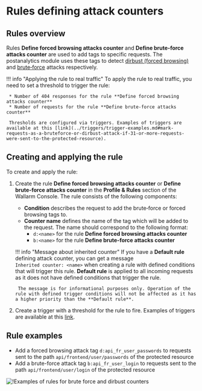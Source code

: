 # Rules defining attack counters

## Rules overview

Rules **Define forced browsing attacks counter** and **Define brute-force attacks counter** are used to add tags to specific requests. The postanalytics module uses these tags to detect [dirbust (forced browsing)](../../attacks-vulns-list.md#forced-browsing) and [brute‑force](../../attacks-vulns-list.md#bruteforce-attack) attacks respectively.

!!! info "Applying the rule to real traffic"
    To apply the rule to real traffic, you need to set a threshold to trigger the rule:

     * Number of 404 responses for the rule **Define forced browsing attacks counter**
     * Number of requests for the rule **Define brute-force attacks counter**

     Thresholds are configured via triggers. Examples of triggers are available at this [link](../triggers/trigger-examples.md#mark-requests-as-a-bruteforce-or-dirbust-attack-if-31-or-more-requests-were-sent-to-the-protected-resource).

## Creating and applying the rule

To create and apply the rule:

1. Create the rule **Define forced browsing attacks counter** or **Define brute-force attacks counter** in the **Profile & Rules** section of the Wallarm Console. The rule consists of the following components:

    * **Condition** describes the request to add the brute‑force or forced browsing tags to.
    * **Counter name** defines the name of the tag which will be added to the request. The name should correspond to the following format:
        * `d:<name>` for the rule **Define forced browsing attacks counter**
        * `b:<name>` for the rule **Define brute-force attacks counter**

    !!! info "Message about inherited counter"
        If you have a **Default rule** defining attack counter, you can get a message `Inherited counter: <name>` when creating a rule with defined conditions that will trigger this rule. **Default rule** is applied to all incoming requests as it does not have defined conditions that trigger the rule.
        
        The message is for informational purposes only. Operation of the rule with defined trigger conditions will not be affected as it has a higher priority than the **Default rule**.
2. Create a trigger with a threshold for the rule to fire. Examples of triggers are available at this [link](../triggers/trigger-examples.md#mark-requests-as-a-bruteforce-or-dirbust-attack-if-31-or-more-requests-were-sent-to-the-protected-resource).

## Rule examples

* Add a forced browsing attack tag `d:api_fr_user_passwords` to requests sent to the path `api/frontend/user/passwords` of the protected resource
* Add a brute-force attack tag `b:api_fr_user_login` to requests sent to the path `api/frontend/user/login` of the protected resource

![!Examples of rules for brute force and dirbust counters](../../images/user-guides/rules/dirbust-brute-counter-examples.png)
